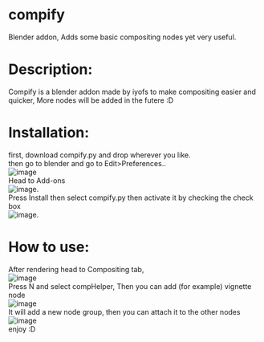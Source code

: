 # compify
Blender addon, Adds some basic compositing nodes yet very useful.
# Description:
Compify is a blender addon made by iyofs to make compositing easier and quicker, More nodes will be added in the futere :D

# Installation:
first, download compify.py and drop wherever you like.
<br />
then go to blender and go to Edit>Preferences..
<br />
![image](https://user-images.githubusercontent.com/101789646/222983228-7aac7a62-6302-4000-ac22-2dd9018c85cb.png) 
<br />
Head to Add-ons
<br />
![image](https://user-images.githubusercontent.com/101789646/222983288-f3e46553-e4c5-4e19-b2c9-2e5075f85c23.png).
<br />
Press Install then select compify.py then activate it by checking the check box
<br />
![image](https://user-images.githubusercontent.com/101789646/222983335-6b8085ed-3b06-4f91-bdda-7fb12f1a6bd2.png).

# How to use:
After rendering head to Compositing tab,
<br />
![image](https://user-images.githubusercontent.com/101789646/222983841-5a459e85-7ff3-4f8c-b68b-9772a603f305.png)
<br />
Press N and select compHelper, Then you can add (for example) vignette node
<br />
![image](https://user-images.githubusercontent.com/101789646/222983939-25b16fa3-5a33-4fa6-b41b-2069289eea00.png)
<br />
It will add a new node group, then you can attach it to the other nodes
<br />
![image](https://user-images.githubusercontent.com/101789646/222984076-20e9bb92-cbce-48c3-809f-f4c61dbe5722.png)
<br />
enjoy :D
